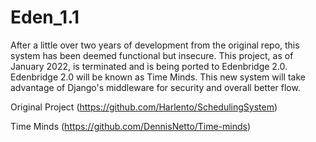 # Eden_1.1
After a little over two years of development from the original repo, this system has been deemed functional but insecure. This project, as of January 2022, is terminated and is being ported to Edenbridge 2.0. Edenbridge 2.0 will be known as Time Minds. This new system will take advantage of Django's middleware for security and overall better flow.

Original Project (https://github.com/Harlento/SchedulingSystem)

Time Minds (https://github.com/DennisNetto/Time-minds)
